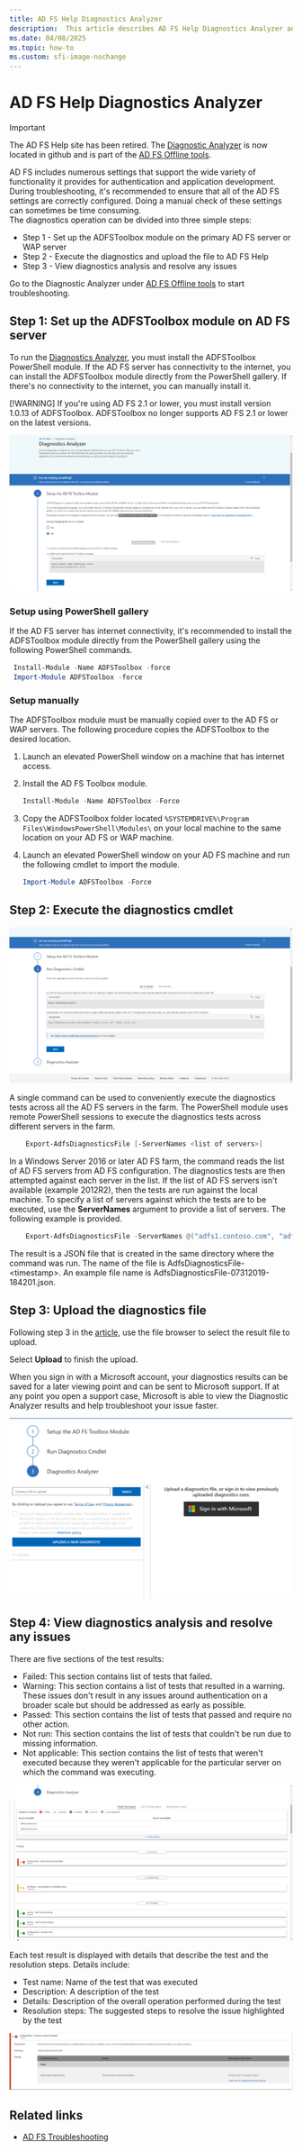 ```yaml
---
title: AD FS Help Diagnostics Analyzer
description:  This article describes AD FS Help Diagnostics Analyzer and how it can perform the basic checks using AD FS diagnostics PowerShell module.
ms.date: 04/08/2025
ms.topic: how-to
ms.custom: sfi-image-nochange
---
```


# AD FS Help Diagnostics Analyzer

>[!IMPORTANT]
>The AD FS Help site has been retired. The [Diagnostic Analyzer](https://github.com/Microsoft/adfsToolbox/tree/master/diagnosticsModule) is now located in github and is part of the [AD FS Offline tools](../operations/offline-tools.md).

AD FS includes numerous settings that support the wide variety of functionality it provides for authentication and application development. During troubleshooting, it's recommended to ensure that all of the AD FS settings are correctly configured. Doing a manual check of these settings can sometimes be time consuming.  
The diagnostics operation can be divided into three simple steps:

- Step 1 - Set up the ADFSToolbox module on the primary AD FS server or WAP server
- Step 2 - Execute the diagnostics and upload the file to AD FS Help
- Step 3 - View diagnostics analysis and resolve any issues

Go to the Diagnostic Analyzer under [AD FS Offline tools](../operations/offline-tools.md) to start troubleshooting.



## Step 1: Set up the ADFSToolbox module on AD FS server

To run the [Diagnostics Analyzer](/windows-server/identity/ad-fs/troubleshooting/ad-fs-diagnostics-analyzer), you must install the ADFSToolbox PowerShell module. If the AD FS server has connectivity to the internet, you can install the ADFSToolbox module directly from the PowerShell gallery. If there's no connectivity to the internet, you can manually install it.

[!WARNING]
If you're using AD FS 2.1 or lower, you must install version 1.0.13 of ADFSToolbox. ADFSToolbox no longer supports AD FS 2.1 or lower on the latest versions.

![AD FS diagnostics analyzer - setup](media/ad-fs-diagonostics-analyzer/step1_v2.png)

### Setup using PowerShell gallery

If the AD FS server has internet connectivity, it's recommended to install the ADFSToolbox module directly from the PowerShell gallery using the following PowerShell commands.

   ```powershell
    Install-Module -Name ADFSToolbox -force
    Import-Module ADFSToolbox -force
   ```

### Setup manually

The ADFSToolbox module must be manually copied over to the AD FS or WAP servers. The following procedure copies the ADFSToolbox to the desired location.

1. Launch an elevated PowerShell window on a machine that has internet access.
1. Install the AD FS Toolbox module.

    ```powershell
    Install-Module -Name ADFSToolbox -Force
    ```

1. Copy the ADFSToolbox folder located `%SYSTEMDRIVE%\Program Files\WindowsPowerShell\Modules\` on your local machine to the same location on your AD FS or WAP machine.

1. Launch an elevated PowerShell window on your AD FS machine and run the following cmdlet to import the module.

    ```powershell
    Import-Module ADFSToolbox -Force
    ```

## Step 2: Execute the diagnostics cmdlet

![AD FS diagnostics analyzer tool - execute and upload results](media/ad-fs-diagonostics-analyzer/step2_v2.png)

A single command can be used to conveniently execute the diagnostics tests across all the AD FS servers in the farm. The PowerShell module uses remote PowerShell sessions to execute the diagnostics tests across different servers in the farm.

```powershell
    Export-AdfsDiagnosticsFile [-ServerNames <list of servers>]
```

In a Windows Server 2016 or later AD FS farm, the command reads the list of AD FS servers from AD FS configuration. The diagnostics tests are then attempted against each server in the list. If the list of AD FS servers isn't available (example 2012R2), then the tests are run against the local machine. To specify a list of servers against which the tests are to be executed, use the **ServerNames** argument to provide a list of servers. The following example is provided.

```powershell
    Export-AdfsDiagnosticsFile -ServerNames @("adfs1.contoso.com", "adfs2.contoso.com")
```

The result is a JSON file that is created in the same directory where the command was run. The name of the file is AdfsDiagnosticsFile-\<timestamp\>. An example file name is AdfsDiagnosticsFile-07312019-184201.json.

## Step 3: Upload the diagnostics file

Following step 3 in the [article](/windows-server/identity/ad-fs/troubleshooting/ad-fs-diagnostics-analyzer), use the file browser to select the result file to upload.

Select **Upload** to finish the upload.

When you sign in with a Microsoft account, your diagnostics results can be saved for a later viewing point and can be sent to Microsoft support. If at any point you open a support case, Microsoft is able to view the Diagnostic Analyzer results and help troubleshoot your issue faster.

![AD FS diagnostics analyzer tool - sign in](media/ad-fs-diagonostics-analyzer/sign_in_step.png)

## Step 4: View diagnostics analysis and resolve any issues

There are five sections of the test results:

- Failed: This section contains list of tests that failed.
- Warning: This section contains a list of tests that resulted in a warning. These issues don't result in any issues around authentication on a broader scale but should be addressed as early as possible.
- Passed: This section contains the list of tests that passed and require no other action.
- Not run: This section contains the list of tests that couldn't be run due to missing information.
- Not applicable: This section contains the list of tests that weren't executed because they weren't applicable for the particular server on which the command was executing.

![AD FS diagnostics analyzer tool - test results list](media/ad-fs-diagonostics-analyzer/step3a_v3.png)

Each test result is displayed with details that describe the test and the resolution steps. Details include:

- Test name: Name of the test that was executed
- Description: A description of the test
- Details: Description of the overall operation performed during the test
- Resolution steps: The suggested steps to resolve the issue highlighted by the test

![AD FS diagnostics analyzer tool - failure resolution](media/ad-fs-diagonostics-analyzer/step3b_v3.png)

## Related links


- [AD FS Troubleshooting](ad-fs-tshoot-overview.md)
